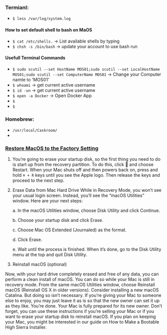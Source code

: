### Termianl:

-   `$ less /var/log/system.log`

#### How to set default shell to bash on MaOS

-   `$ cat /etc/shells.` → List available shells by typing
-   `$ chsh -s /bin/bash` → update your account to use bash run

#### Usefull Terminal Commands

-   `$ sudo scutil --set HostName MOS01;sudo scutil --set LocalHostName MOS01;sudo scutil --set ComputerName MOS01` → Change your Computer namte to 'MOS01'
-   `$ whoami` → get current active username
-   `$ id -un` → get current active username
-   `$ open -a Docker` → Open Docker App
-   `$ `
-   `$ `

### Homebrew:

-   `/usr/local/Caskroom/`
-   []()

### [Restore MacOS to the Factory Setting](https://support.apple.com/en-us/HT208496)

1. You’re going to erase your startup disk, so the first thing you need to do is start up from the recovery partition. To do this, click  and choose Restart. When your Mac shuts off and then powers back on, press and hold `⌘ + R` keys until you see the Apple logo. Then release the keys and proceed to the next step.
2. Erase Data from Mac Hard Drive
   While in Recovery Mode, you won’t see your usual login screen. Instead, you’ll see the “macOS Utilities” window. Here are your next steps:

    a. In the macOS Utilities window, choose Disk Utility and click Continue.

    b. Choose your startup disk and click Erase.

    c. Choose Mac OS Extended (Journaled) as the format.

    d. Click Erase.

    e. Wait until the process is finished. When it’s done, go to the Disk Utility menu at the top and quit Disk Utility.

3. Reinstall macOS (optional)

Now, with your hard drive completely erased and free of any data, you can perform a clean install of macOS. You can do so while your Mac is still in recovery mode. From the same macOS Utilities window, choose Reinstall macOS (Reinstall OS X in older versions). Consider installing a new macOS Catalina. But doing so isn’t necessary. If you’re giving your Mac to someone else to enjoy, you may just leave it as is so that the new owner can set it up as they like. You’re done. Your Mac is fully prepared for its new owner. Don’t forget, you can use these instructions if you’re selling your Mac or if you want to erase your startup disk to reinstall macOS. If you plan on keeping your Mac, you might be interested in our guide on How to Make a Bootable High Sierra Installer.
